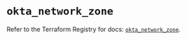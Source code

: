 # `okta_network_zone`

Refer to the Terraform Registry for docs: [`okta_network_zone`](https://registry.terraform.io/providers/okta/okta/4.12.0/docs/resources/network_zone).
